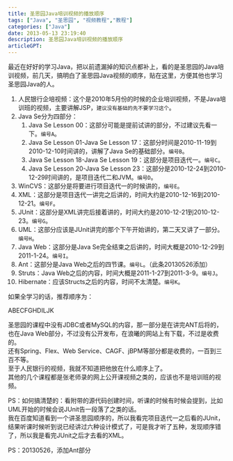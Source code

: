 ```yaml
---
title: 圣思园Java培训视频的播放顺序
tags: ["Java", "圣思园", "视频教程","教程"]
categories: ["Java"]
date: 2013-05-13 23:19:40
description: 圣思园Java培训视频的播放顺序
articleGPT: 
---
```


最近在好好的学习Java，把以前遗漏掉的知识点都补上，看的是圣思园的Java培训视频，前几天，搞明白了圣思园Java视频的顺序，贴在这里，方便其他也学习圣思园Java的人。

  1. 人民银行企培视频：这个是2010年5月份的时候的企业培训视频，不是Java培训班的视频，主要讲解JSP，`建议没有基础的先不要学习这个`。
  2. Java Se分为四部分：
     1. Java Se Lesson 00：这部分可能是提前试讲的部分，不过建议先看一下。`编号A`。
     2. Java Se Lesson 01-Java Se Lesson 17：这部分时间是2010-11-19到2010-12-10时间讲的，讲解了Java Se的基础部分。`编号B`。
     3. Java Se Lesson 18-Java Se Lesson 19：这部分是项目迭代一。`编号C`。
     4. Java Se Lesson 20-Java Se Lesson 23：这部分是2010-12-24到2010-12-29时间讲的，是项目迭代二和JVM。`编号D`。
  3. WinCVS：这部分是将要进行项目迭代一的时候讲的，`编号E`。
  4. XML：这部分是项目迭代一讲完之后讲的，时间大约是2010-12-16到2010-12-21。`编号F`。
  5. JUnit：这部分是XML讲完后接着讲的，时间大约是2010-12-21到2010-12-23。`编号G`。
  6. UML：这部分应该是JUnit讲完的那个下午开始讲的，第二天又讲了一部分。`编号H`。
  7. Java Web：这部分是Java Se完全结束之后讲的，时间大概是2010-12-29到2011-1-24。`编号I`。
  8. Ant：这部分是Java Web之后的四节课。`编号L`。（此条20130526添加）
  9. Struts：Java Web之后的内容，时间大概是2011-1-27到2011-3-9。`编号J`。
  10. Hibernate：应该Structs之后的内容，时间不太清楚。`编号K`。

如果全学习的话，推荐顺序为：

ABECFGHDILJK

圣思园的课程中没有JDBC或者MySQL的内容，那一部分是在讲完ANT后将的，也在Java
Web部分，不过没有公开发布，在浪曦的网站上有下载，不过是收费的。  
还有Spring、Flex、Web Service、CAGF、jBPM等部分都是收费的，一百到三百不等。  
至于人民银行的视频，我就不知道把他放在什么顺序上了。  
其他的几个课程都是张老师录的网上公开课视频之类的，应该也不是培训班的视频。

PS：如何搞清楚的：看附带的源代码创建时间，听课的时候有时候会提到，比如UML开始的时候会说JUnit告一段落了之类的话。  
我在百度知道看到一个讲圣思园顺序的，所以我看完项目迭代一之后看的JUnit，结果听课时候听到说已经讲过六种设计模式了，可是我才听了五种，发现顺序错了，所以我是看完JUnit之后才去看的XML。

PS：20130526，添加Ant部分

